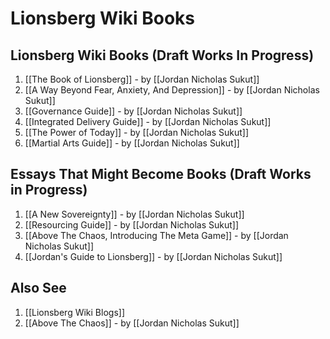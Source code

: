 # Lionsberg Wiki Books 

## Lionsberg Wiki Books (Draft Works In Progress)

1. [[The Book of Lionsberg]]  - by [[Jordan Nicholas Sukut]]  
2. [[A Way Beyond Fear, Anxiety, And Depression]]  - by [[Jordan Nicholas Sukut]]  
3. [[Governance Guide]]  - by [[Jordan Nicholas Sukut]]  
4. [[Integrated Delivery Guide]]  - by [[Jordan Nicholas Sukut]] 
6. [[The Power of Today]]  - by [[Jordan Nicholas Sukut]]  
7. [[Martial Arts Guide]]  - by [[Jordan Nicholas Sukut]]  

## Essays That Might Become Books (Draft Works in Progress)
1. [[A New Sovereignty]] - by [[Jordan Nicholas Sukut]]  
2. [[Resourcing Guide]] - by [[Jordan Nicholas Sukut]]  
3. [[Above The Chaos, Introducing The Meta Game]] - by [[Jordan Nicholas Sukut]]  
4. [[Jordan's Guide to Lionsberg]] - by [[Jordan Nicholas Sukut]]  

## Also See
1. [[Lionsberg Wiki Blogs]] 
2. [[Above The Chaos]] - by [[Jordan Nicholas Sukut]]  

